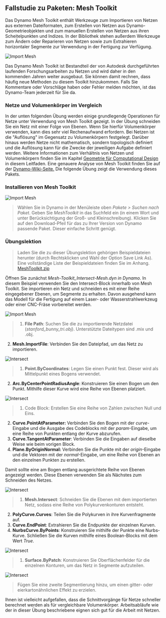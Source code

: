 

## Fallstudie zu Paketen: Mesh Toolkit

Das Dynamo Mesh Toolkit enthält Werkzeuge zum Importieren von Netzen aus externen Dateiformaten, zum Erstellen von Netzen aus Dynamo-Geometrieobjekten und zum manuellen Erstellen von Netzen aus ihren Scheitelpunkten und Indizes. In der Bibliothek stehen außerdem Werkzeuge zum Ändern oder Reparieren von Netzen sowie zum Extrahieren horizontaler Segmente zur Verwendung in der Fertigung zur Verfügung.

![Import Mesh](images/11-3/mtIntro.jpg)

Das Dynamo Mesh Toolkit ist Bestandteil der von Autodesk durchgeführten laufenden Forschungsarbeiten zu Netzen und wird daher in den kommenden Jahren weiter ausgebaut. Sie können damit rechnen, dass häufig neue Methoden zu diesem Toolkit hinzukommen. Falls Sie Kommentare oder Vorschläge haben oder Fehler melden möchten, ist das Dynamo-Team jederzeit für Sie da.

### Netze und Volumenkörper im Vergleich

In der unten folgenden Übung werden einige grundlegende Operationen für Netze unter Verwendung von Mesh Toolkit gezeigt. In der Übung schneiden Sie ein Netz mit einer Folge von Ebenen. Wenn Sie hierfür Volumenkörper verwenden, kann dies sehr viel Rechenaufwand erfordern. Bei Netzen ist die "Auflösung" im Gegensatz zu Volumenkörpern festgelegt. Darüber hinaus werden Netze nicht mathematisch, sondern topologisch definiert und die Auflösung kann für die Zwecke der jeweiligen Aufgabe definiert werden. Weitere Informationen zum Verhältnis von Netzen und Volumenkörpern finden Sie im Kapitel [Geometrie für Computational Design](../05_Geometry-for-Computational-Design/5_geometry-for-computational-design.md) in diesem Leitfaden. Eine genauere Analyse von Mesh Toolkit finden Sie auf der [Dynamo-Wiki-Seite.](https://github.com/DynamoDS/Dynamo/wiki/Dynamo-Mesh-Toolkit) Die folgende Übung zeigt die Verwendung dieses Pakets.

### Installieren von Mesh Toolkit

![Import Mesh](images/11-3/mt.jpg)

> Wählen Sie in Dynamo in der Menüleiste oben *Pakete > Suchen nach Paket*. Geben Sie *MeshToolkit* in das Suchfeld ein (in einem Wort und unter Berücksichtigung der Groß- und Kleinschreibung). Klicken Sie auf den Download-Pfeil für das zu Ihrer Version von Dynamo passende Paket. Dieser einfache Schritt genügt.

### Übungslektion

> Laden Sie die zu dieser Übungslektion gehörigen Beispieldateien herunter (durch Rechtsklicken und Wahl der Option Save Link As). Eine vollständige Liste der Beispieldateien finden Sie im Anhang. [MeshToolkit.zip](datasets/11-2/MeshToolkit.zip)

Öffnen Sie zunächst *Mesh-Toolkit_Intersect-Mesh.dyn in Dynamo.* In diesem Beispiel verwenden Sie den Intersect-Block innerhalb von Mesh Toolkit. Sie importieren ein Netz und schneiden es mit einer Reihe eingegebener Ebenen, um Segmente zu erhalten. Davon ausgehend kann das Modell für die Fertigung auf einem Laser- oder Wasserstrahlwerkzeug oder einer CNC-Fräse vorbereitet werden.

![Import Mesh](images/11-3/contour01.jpg)

> 1. **File Path**: Suchen Sie die zu importierende Netzdatei (*stanford_bunny_tri.obj*). Unterstützte Dateitypen sind .mix und .obj.
2. **Mesh.ImportFile**: Verbinden Sie den Dateipfad, um das Netz zu importieren.

![Intersect](images/11-3/contour02.jpg)

> 1. **Point.ByCoordinates**: Legen Sie einen Punkt fest. Dieser wird als Mittelpunkt eines Bogens verwendet.
2. **Arc.ByCenterPointRadiusAngle**: Konstruieren Sie einen Bogen um den Punkt. Mithilfe dieser Kurve wird eine Reihe von Ebenen platziert.

![Intersect](images/11-3/contour03.jpg)

> 1. Code Block: Erstellen Sie eine Reihe von Zahlen zwischen Null und Eins.
2. **Curve.PointAtParameter:** Verbinden Sie den Bogen mit der *curve*-Eingabe und die Ausgabe des Codeblocks mit der *param*-Eingabe, um eine Reihe von Punkten entlang der Kurve abzurufen.
3. **Curve.TangentAtParameter**: Verbinden Sie die Eingaben auf dieselbe Weise wie beim vorigen Block.
4. **Plane.ByOriginNormal:** Verbinden Sie die Punkte mit der *origin*-Eingabe und die Vektoren mit der *normal*-Eingabe, um eine Reihe von Ebenen an den einzelnen Punkten zu erstellen.

Damit sollte eine am Bogen entlang ausgerichtete Reihe von Ebenen angezeigt werden. Diese Ebenen verwenden Sie als Nächstes zum Schneiden des Netzes.

![Intersect](images/11-3/contour04.jpg)

> 1. **Mesh.Intersect**: Schneiden Sie die Ebenen mit dem importierten Netz, sodass eine Reihe von Polykurvenkonturen entsteht.
2. **PolyCurve.Curves**: Teilen Sie die Polykurven in ihre Kurvenfragmente auf.
3. **Curve.EndPoint**: Extrahieren Sie die Endpunkte der einzelnen Kurven.
4. **NurbsCurve.ByPoints**: Konstruieren Sie mithilfe der Punkte eine Nurbs-Kurve. Schließen Sie die Kurven mithilfe eines Boolean-Blocks mit dem Wert *True*.

![Intersect](images/11-3/contour05.jpg)

> 1. **Surface.ByPatch**: Konstruieren Sie Oberflächenfelder für die einzelnen Konturen, um das Netz in Segmente aufzuteilen.

![Intersect](images/11-3/contour06.jpg)

> Fügen Sie eine zweite Segmentierung hinzu, um einen gitter- oder eierkartonähnlichen Effekt zu erzielen.

Ihnen ist vielleicht aufgefallen, dass die Schnittvorgänge für Netze schneller berechnet werden als für vergleichbare Volumenkörper. Arbeitsabläufe wie der in dieser Übung beschriebene eignen sich gut für die Arbeit mit Netzen.

